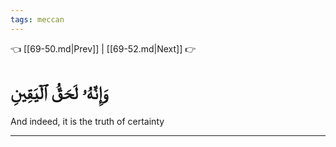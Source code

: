 ```yaml
---
tags: meccan
---
```


👈 [[69-50.md|Prev]] | [[69-52.md|Next]] 👉

# وَإِنَّهُۥ لَحَقُّ ٱلۡيَقِينِ

And indeed, it is the truth of certainty

---

